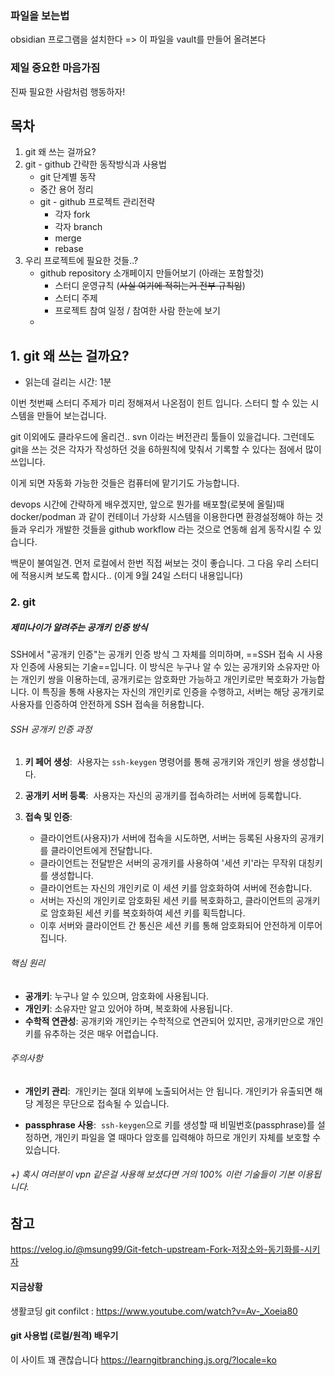 
### 파일을 보는법

obsidian 프로그램을 설치한다 => 이 파일을 vault를 만들어 올려본다

### 제일 중요한 마음가짐

진짜 필요한 사람처럼 행동하자!


## 목차

1. git 왜 쓰는 걸까요?
2. git - github 간략한 동작방식과 사용법
	- git 단계별 동작
	- 중간 용어 정리
	- git - github 프로젝트 관리전략
		- 각자 fork
		- 각자 branch
		- merge
		- rebase
3. 우리 프로젝트에 필요한 것들..?
	- github repository 소개페이지 만들어보기 (아래는 포함할것)
		- 스터디 운영규칙 (~~사실 여기에 적히는거 전부 규칙임~~)
		- 스터디 주제
		- 프로젝트 참여 일정 / 참여한 사람 한눈에 보기
	- 

## 1. git 왜 쓰는 걸까요?

- 읽는데 걸리는 시간: 1분

이번 첫번째 스터디 주제가 미리 정해져서 나온점이 힌트 입니다.
스터디 할 수 있는 시스템을 만들어 보는겁니다. 

git 이외에도 클라우드에 올리건.. svn 이라는 버전관리 툴들이 있을겁니다.
그런데도 git을 쓰는 것은 각자가 작성하던 것을 
6하원칙에 맞춰서 기록할 수 있다는 점에서 많이 쓰입니다.

이게 되면 자동화 가능한 것들은 컴퓨터에 맡기기도 가능합니다.

devops 시간에 간략하게 배우겠지만, 앞으로 뭔가를 배포할(로봇에 올릴)때 docker/podman 과 같이 컨테이너 가상화 시스템을 이용한다면 환경설정해야 하는 것들과 우리가 개발한 것들을 
github workflow 라는 것으로 연동해 쉽게 동작시킬 수 있습니다.

백문이 불여일견. 먼저 로컬에서 한번 직접 써보는 것이 좋습니다. 
그 다음 우리 스터디에 적용시켜 보도록 합시다..
(이게 9월 24일 스터디 내용입니다)


### 2. git 



##### 제미나이가 알려주는 공개키 인증 방식
SSH에서 "공개키 인증"는 공개키 인증 방식 그 자체를 의미하며, ==SSH 접속 시 사용자 인증에 사용되는 기술==입니다. 이 방식은 누구나 알 수 있는 공개키와 소유자만 아는 개인키 쌍을 이용하는데, 공개키로는 암호화만 가능하고 개인키로만 복호화가 가능합니다. 이 특징을 통해 사용자는 자신의 개인키로 인증을 수행하고, 서버는 해당 공개키로 사용자를 인증하여 안전하게 SSH 접속을 허용합니다. 

###### SSH 공개키 인증 과정
1. **키 페어 생성**: 
    사용자는 `ssh-keygen` 명령어를 통해 공개키와 개인키 쌍을 생성합니다. 
    
2. **공개키 서버 등록**: 
    사용자는 자신의 공개키를 접속하려는 서버에 등록합니다. 
    
3. **접속 및 인증**:
    - 클라이언트(사용자)가 서버에 접속을 시도하면, 서버는 등록된 사용자의 공개키를 클라이언트에게 전달합니다. 
    - 클라이언트는 전달받은 서버의 공개키를 사용하여 '세션 키'라는 무작위 대칭키를 생성합니다. 
    - 클라이언트는 자신의 개인키로 이 세션 키를 암호화하여 서버에 전송합니다. 
    - 서버는 자신의 개인키로 암호화된 세션 키를 복호화하고, 클라이언트의 공개키로 암호화된 세션 키를 복호화하여 세션 키를 획득합니다. 
    - 이후 서버와 클라이언트 간 통신은 세션 키를 통해 암호화되어 안전하게 이루어집니다. 
    

###### 핵심 원리 
- **공개키**: 누구나 알 수 있으며, 암호화에 사용됩니다.
- **개인키**: 소유자만 알고 있어야 하며, 복호화에 사용됩니다.
- **수학적 연관성**: 공개키와 개인키는 수학적으로 연관되어 있지만, 공개키만으로 개인키를 유추하는 것은 매우 어렵습니다.

###### 주의사항
- **개인키 관리**: 
    개인키는 절대 외부에 노출되어서는 안 됩니다. 개인키가 유출되면 해당 계정은 무단으로 접속될 수 있습니다. 
    
- **passphrase 사용**: 
    `ssh-keygen`으로 키를 생성할 때 비밀번호(passphrase)를 설정하면, 개인키 파일을 열 때마다 암호를 입력해야 하므로 개인키 자체를 보호할 수 있습니다.

###### +) 혹시 여러분이 vpn 같은걸 사용해 보셨다면 거의 100% 이런 기술들이 기본 이용됩니다.





## 참고


https://velog.io/@msung99/Git-fetch-upstream-Fork-저장소와-동기화를-시키자

#### 지금상황
생활코딩  git confilct : https://www.youtube.com/watch?v=Av-_Xoeia80

#### git 사용법 (로컬/원격) 배우기
이 사이트 꽤 괜찮습니다
https://learngitbranching.js.org/?locale=ko